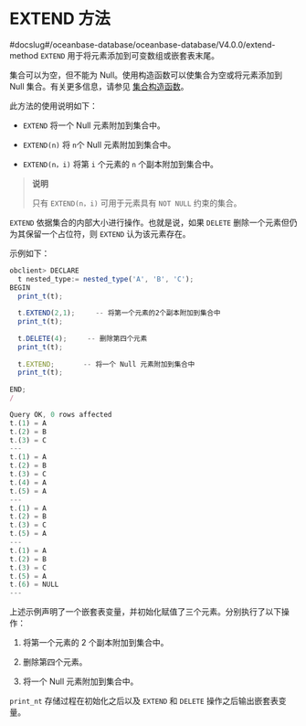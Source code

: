 EXTEND 方法 
==============================
#docslug#/oceanbase-database/oceanbase-database/V4.0.0/extend-method
`EXTEND` 用于将元素添加到可变数组或嵌套表末尾。



集合可以为空，但不能为 Null。使用构造函数可以使集合为空或将元素添加到 Null 集合。有关更多信息，请参见 [集合构造函数](../6.collection-constructor.md)。

此方法的使用说明如下：

* `EXTEND` 将一个 Null 元素附加到集合中。

* `EXTEND(n)` 将 `n`个 Null 元素附加到集合中。

  

* `EXTEND(n，i)` 将第 `i` 个元素的 `n` 个副本附加到集合中。

  



>**说明**
>
>只有 `EXTEND(n，i)` 可用于元素具有 `NOT NULL` 约束的集合。

`EXTEND` 依据集合的内部大小进行操作。也就是说，如果 `DELETE` 删除一个元素但仍为其保留一个占位符，则 `EXTEND` 认为该元素存在。

示例如下：

```javascript
obclient> DECLARE
  t nested_type:= nested_type('A', 'B', 'C');
BEGIN 
  print_t(t);
 
  t.EXTEND(2,1);     -- 将第一个元素的2个副本附加到集合中
  print_t(t);
  
  t.DELETE(4);     -- 删除第四个元素
  print_t(t);
 
  t.EXTEND;       -- 将一个 Null 元素附加到集合中
  print_t(t);
 
END;
/

Query OK, 0 rows affected 
t.(1) = A
t.(2) = B
t.(3) = C
---
t.(1) = A
t.(2) = B
t.(3) = C
t.(4) = A
t.(5) = A
---
t.(1) = A
t.(2) = B
t.(3) = C
t.(5) = A
---
t.(1) = A
t.(2) = B
t.(3) = C
t.(5) = A
t.(6) = NULL
---
```



上述示例声明了一个嵌套表变量，并初始化赋值了三个元素。分别执行了以下操作：

1. 将第一个元素的 2 个副本附加到集合中。

   

2. 删除第四个元素。

   

3. 将一个 Null 元素附加到集合中。

   




`print_nt` 存储过程在初始化之后以及 `EXTEND` 和 `DELETE` 操作之后输出嵌套表变量。
